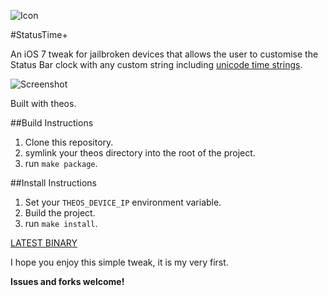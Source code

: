 ![Icon](http://cl.ly/image/1r1E3l3a1R2Z/AppIcon72x72@2x.png)

#StatusTime+

An iOS 7 tweak for jailbroken devices that allows the user to customise the Status Bar clock with any custom string including [unicode time strings](http://www.unicode.org/reports/tr35/tr35-25.html#Date_Format_Patterns).

![Screenshot](http://cl.ly/image/1C423b3o192j/IMG_1663.png)

Built with theos.

##Build Instructions

1. Clone this repository.
2. symlink your theos directory into the root of the project.
3. run ```make package```.

##Install Instructions
1. Set your ```THEOS_DEVICE_IP``` environment variable.
2. Build the project.
2. run ```make install```.

[LATEST BINARY](http://cl.ly/2G1A3H391y2m/download/com.lkemitchll.statustime%2B_0.0.6-1_iphoneos-arm.deb)

I hope you enjoy this simple tweak, it is my very first.

**Issues and forks welcome!**
